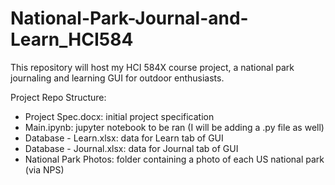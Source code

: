 # National-Park-Journal-and-Learn_HCI584
This repository will host my HCI 584X course project, a national park journaling and learning GUI for outdoor enthusiasts.

Project Repo Structure:
- Project Spec.docx: initial project specification
- Main.ipynb: jupyter notebook to be ran (I will be adding a .py file as well)
- Database - Learn.xlsx: data for Learn tab of GUI
- Database - Journal.xlsx: data for Journal tab of GUI
- National Park Photos: folder containing a photo of each US national park (via NPS)
